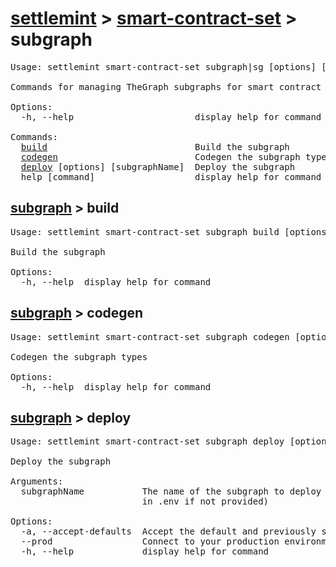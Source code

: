 <h1 id="home"><a href="../../settlemint.md">settlemint</a> > <a href="../smart-contract-set.md">smart-contract-set</a> > subgraph</h1>

<pre>Usage: settlemint smart-contract-set subgraph|sg [options] [command]

Commands for managing TheGraph subgraphs for smart contract indexing

Options:
  -h, --help                       display help for command

Commands:
  <a href="#subgraph-build">build</a>                            Build the subgraph
  <a href="#subgraph-codegen">codegen</a>                          Codegen the subgraph types
  <a href="#subgraph-deploy">deploy</a> [options] [subgraphName]  Deploy the subgraph
  help [command]                   display help for command
</pre>

<h2 id="subgraph-build"><a href="#home">subgraph</a> > build</h2>

<pre>Usage: settlemint smart-contract-set subgraph build [options]

Build the subgraph

Options:
  -h, --help  display help for command
</pre>

<h2 id="subgraph-codegen"><a href="#home">subgraph</a> > codegen</h2>

<pre>Usage: settlemint smart-contract-set subgraph codegen [options]

Codegen the subgraph types

Options:
  -h, --help  display help for command
</pre>

<h2 id="subgraph-deploy"><a href="#home">subgraph</a> > deploy</h2>

<pre>Usage: settlemint smart-contract-set subgraph deploy [options] [subgraphName]

Deploy the subgraph

Arguments:
  subgraphName           The name of the subgraph to deploy (defaults to value
                         in .env if not provided)

Options:
  -a, --accept-defaults  Accept the default and previously set values
  --prod                 Connect to your production environment
  -h, --help             display help for command
</pre>

